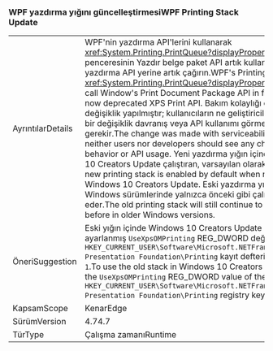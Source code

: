 ### <a name="wpf-printing-stack-update"></a><span data-ttu-id="72537-101">WPF yazdırma yığını güncelleştirmesi</span><span class="sxs-lookup"><span data-stu-id="72537-101">WPF Printing Stack Update</span></span>

|   |   |
|---|---|
|<span data-ttu-id="72537-102">Ayrıntılar</span><span class="sxs-lookup"><span data-stu-id="72537-102">Details</span></span>|<span data-ttu-id="72537-103">WPF'nin yazdırma API'lerini kullanarak <xref:System.Printing.PrintQueue?displayProperty=name> penceresinin Yazdır belge paket API artık kullanım dışı XPS yazdırma API yerine artık çağırın.</span><span class="sxs-lookup"><span data-stu-id="72537-103">WPF's Printing APIs using <xref:System.Printing.PrintQueue?displayProperty=name> now call Window's Print Document Package API in favor of the now deprecated XPS Print API.</span></span> <span data-ttu-id="72537-104">Bakım kolaylığı düşünülerek ile değişiklik yapılmıştır; kullanıcıların ne geliştiricilerin herhangi bir değişiklik davranış veya API kullanımı görmeniz gerekir.</span><span class="sxs-lookup"><span data-stu-id="72537-104">The change was made with serviceability in mind; neither users nor developers should see any changes in behavior or API usage.</span></span> <span data-ttu-id="72537-105">Yeni yazdırma yığın içinde Windows 10 Creators Update çalıştıran, varsayılan olarak etkindir.</span><span class="sxs-lookup"><span data-stu-id="72537-105">The new printing stack is enabled by default when running in Windows 10 Creators Update.</span></span> <span data-ttu-id="72537-106">Eski yazdırma yığın hala eski Windows sürümlerinde yalnızca önceki gibi çalışmaya devam eder.</span><span class="sxs-lookup"><span data-stu-id="72537-106">The old printing stack will still continue to work just as before in older Windows versions.</span></span>|
|<span data-ttu-id="72537-107">Öneri</span><span class="sxs-lookup"><span data-stu-id="72537-107">Suggestion</span></span>|<span data-ttu-id="72537-108">Eski yığın içinde Windows 10 Creators Update kullanmak için ayarlanmış <code>UseXpsOMPrinting</code> REG_DWORD değeri <code>HKEY_CURRENT_USER\Software\Microsoft\.NETFramework\Windows Presentation Foundation\Printing</code> kayıt defteri anahtarına <code>1</code>.</span><span class="sxs-lookup"><span data-stu-id="72537-108">To use the old stack in Windows 10 Creators Update, set the <code>UseXpsOMPrinting</code> REG_DWORD value of the <code>HKEY_CURRENT_USER\Software\Microsoft\.NETFramework\Windows Presentation Foundation\Printing</code> registry key to <code>1</code>.</span></span>|
|<span data-ttu-id="72537-109">Kapsam</span><span class="sxs-lookup"><span data-stu-id="72537-109">Scope</span></span>|<span data-ttu-id="72537-110">Kenar</span><span class="sxs-lookup"><span data-stu-id="72537-110">Edge</span></span>|
|<span data-ttu-id="72537-111">Sürüm</span><span class="sxs-lookup"><span data-stu-id="72537-111">Version</span></span>|<span data-ttu-id="72537-112">4.7</span><span class="sxs-lookup"><span data-stu-id="72537-112">4.7</span></span>|
|<span data-ttu-id="72537-113">Tür</span><span class="sxs-lookup"><span data-stu-id="72537-113">Type</span></span>|<span data-ttu-id="72537-114">Çalışma zamanı</span><span class="sxs-lookup"><span data-stu-id="72537-114">Runtime</span></span>|

